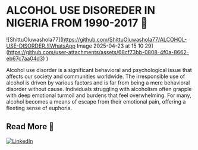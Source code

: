 # ALCOHOL USE DISOREDER IN NIGERIA FROM 1990-2017 :champagne:
![ShittuOluwashola77](https://github.com/ShittuOluwashola77/ALCOHOL-USE-DISORDER.![WhatsApp Image 2025-04-23 at 15 10 29](https://github.com/user-attachments/assets/68cf73bb-0808-4f0a-8662-eb67c7aa04d3)
)

Alcohol use disorder is a significant behavioral and psychological issue that affects our society and communities worldwide. The irresponsible use of alcohol is driven by various factors and is far from being a mere behavioral disorder without cause. Individuals struggling with alcoholism often grapple with deep emotional turmoil and burdens that feel overwhelming. For many, alcohol becomes a means of escape from their emotional pain, offering a fleeting sense of euphoria.
## Read More :green_book:
[![LinkedIn](https://img.shields.io/badge/LinkedIn-Profile-blue)](https://www.linkedin.com/posts/shittu-oluwashola-b15410350_alcohol-use-disorder-is-a-significant-behavioral-activity-7317124192640950272-Tq1C?utm_source=share&utm_medium=member_android&rcm=ACoAAFegR0EB31k7tekqG4HW7PxyqVB3kr3O8zU)
